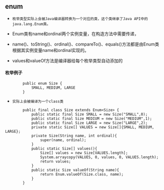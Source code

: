 ## enum
* `枚举类型实际上会被Java编译器转换为一个对应的类，这个类继承了Java API中的java.lang.Enum类。`

* Enum类有name和ordinal两个实例变量，在构造方法中需要传递，
* name()、toString()、ordinal()、compareTo()、equals()方法都是由Enum类根据其实例变量name和ordinal实现的。
* values和valueOf方法是编译器给每个枚举类型自动添加的

#### 枚举例子
```text
        public enum Size {
            SMALL, MEDIUM, LARGE
        }
```
* `实际上会被编译为一个class类`
```text
        public final class Size extends Enum<Size> {
            public static final Size SMALL = new Size("SMALL",0);
            public static final Size MEDIUM = new Size("MEDIUM",1);
            public static final Size LARGE = new Size("LARGE",2);
            private static Size[] VALUES = new Size[]{SMALL, MEDIUM, LARGE};
            private Size(String name, int ordinal){
                super(name, ordinal);
            }
            public static Size[] values(){
                Size[] values = new Size[VALUES.length];
                System.arraycopy(VALUES, 0, values, 0, VALUES.length);
                return values;
            }
            public static Size valueOf(String name){
                return Enum.valueOf(Size.class, name);
            }
        }
```


